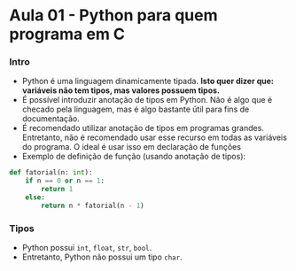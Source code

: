 # Aula 01 - Python para quem programa em C

### Intro
* Python é uma linguagem dinamicamente tipada. __Isto quer dizer que: variáveis não tem tipos, mas valores possuem tipos.__
* É possível introduzir anotação de tipos em Python. Não é algo que é checado pela linguagem, mas é algo bastante útil para fins de documentação. 
* É recomendado utilizar anotação de tipos em programas grandes. Entretanto, não é recomendado usar esse recurso em todas as variáveis do programa. O ideal é usar isso em declaração de funções
* Exemplo de definição de função (usando anotação de tipos):
```Python
def fatorial(n: int):
    if n == 0 or n == 1:
        return 1
    else:
        return n * fatorial(n - 1)
```

### Tipos
* Python possui ```int```, ```float```, ```str```, ```bool```.
* Entretanto, Python não possui um tipo ```char```.
